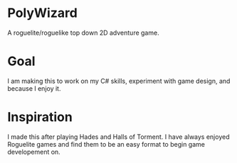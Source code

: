# PolyWizard
A roguelite/roguelike top down 2D adventure game.


# Goal
I am making this to work on my C# skills, experiment with game design, and because I enjoy it.

# Inspiration
I made this after playing Hades and Halls of Torment. I have always enjoyed Roguelite games and find them to be an easy format to begin game developement on.
